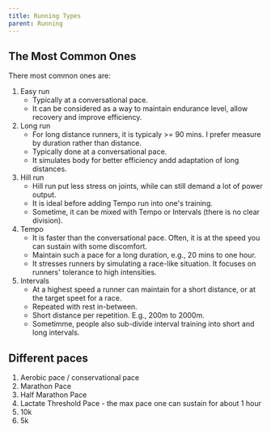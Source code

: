 ```yaml
---
title: Running Types
parent: Running
---
```



## The Most Common Ones

There most common ones are:

1. Easy run
    * Typically at a conversational pace.
    * It can be considered as a way to maintain endurance level, allow recovery and improve efficiency.
1. Long run
    * For long distance runners, it is typicaly >= 90 mins. I prefer measure by duration rather than distance.
    * Typically done at a conversational pace.
    * It simulates body for better efficiency andd adaptation of long distances.
1. Hill run
    * Hill run put less stress on joints, while can still demand a lot of power output.
    * It is ideal before adding Tempo run into one's training.
    * Sometime, it can be mixed with Tempo or Intervals (there is no clear division).
1. Tempo
    * It is faster than the conversational pace. Often, it is at the speed you can sustain with some discomfort.
    * Maintain such a pace for a long duration, e.g., 20 mins to one hour.
    * It stresses runners by simulating a race-like situation. It focuses on runners' tolerance to high intensities.
1. Intervals
    * At a highest speed a runner can maintain for a short distance, or at the target speet for a race.
    * Repeated with rest in-between.
    * Short distance per repetition. E.g., 200m to 2000m.
    * Sometimme, people also sub-divide interval training into short and long intervals.

## Different paces

1. Aerobic pace / conservational pace
1. Marathon Pace
1. Half Marathon Pace
1. Lactate Threshold Pace - the max pace one can sustain for about 1 hour
1. 10k
1. 5k

